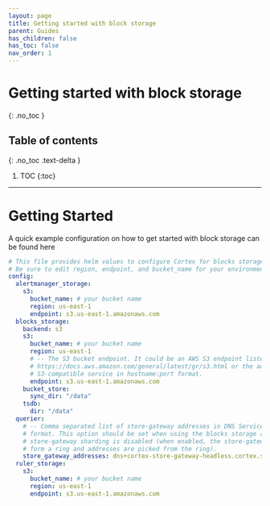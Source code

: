 ```yaml
---
layout: page
title: Getting started with block storage
parent: Guides
has_children: false
has_toc: false
nav_order: 1
---
```

# Getting started with block storage
{: .no_toc }

## Table of contents
{: .no_toc .text-delta }

1. TOC
{:toc}

---
# Getting Started

A quick example configuration on how to get started with block storage can be found here

```yaml
# This file provides helm values to configure Cortex for blocks storage on AWS S3.
# Be sure to edit region, endpoint, and bucket_name for your environment.
config:
  alertmanager_storage:
    s3:
      bucket_name: # your bucket name
      region: us-east-1
      endpoint: s3.us-east-1.amazonaws.com
  blocks_storage:
    backend: s3
    s3:
      bucket_name: # your bucket name
      region: us-east-1
      # -- The S3 bucket endpoint. It could be an AWS S3 endpoint listed at
      # https://docs.aws.amazon.com/general/latest/gr/s3.html or the address of an
      # S3-compatible service in hostname:port format.
      endpoint: s3.us-east-1.amazonaws.com
    bucket_store:
      sync_dir: "/data"
    tsdb:
      dir: "/data"
  querier:
    # -- Comma separated list of store-gateway addresses in DNS Service Discovery
    # format. This option should be set when using the blocks storage and the
    # store-gateway sharding is disabled (when enabled, the store-gateway instances
    # form a ring and addresses are picked from the ring).
    store_gateway_addresses: dns+cortex-store-gateway-headless.cortex.svc:9095
  ruler_storage:
    s3:
      bucket_name: # your bucket name
      region: us-east-1
      endpoint: s3.us-east-1.amazonaws.com
```
